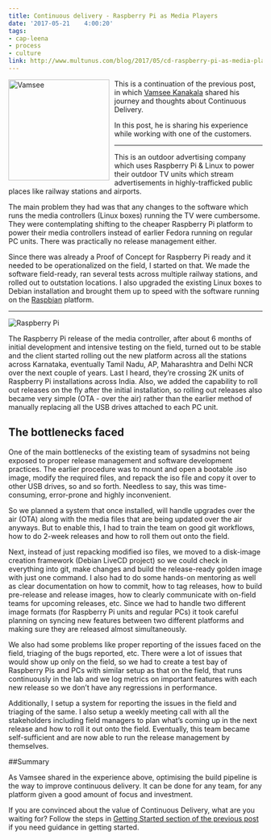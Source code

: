 ```yaml
---
title: Continuous delivery - Raspberry Pi as Media Players
date: '2017-05-21	 4:00:20'
tags: 
- cap-leena
- process
- culture
link: http://www.multunus.com/blog/2017/05/cd-raspberry-pi-as-media-players/
---
```


<img src="https://s3.amazonaws.com/multunus-images/vamsee.jpg" alt="Vamsee" style="width:200px;float: left;padding-right:10px;"/>

This is a continuation of the previous post, in which [Vamsee Kanakala](https://twitter.com/vamsee) shared his journey and thoughts about Continuous Delivery. 

In this post, he is sharing his experience while working with one of the customers. 

* * *

This is an outdoor advertising company which uses Raspberry Pi & Linux to power their outdoor TV units which stream advertisements in highly-trafficked public places like railway stations and airports.

The main problem they had was that any changes to the software which runs the media controllers (Linux boxes) running the TV were cumbersome. They were contemplating shifting to the cheaper Raspberry Pi platform to power their media controllers instead of earlier Fedora running on regular PC units. There was practically no release management either.

Since there was already a Proof of Concept for Raspberry Pi ready and it needed to be operationalized on the field, I started on that. We made the software field-ready, ran several tests across multiple railway stations, and rolled out to outstation locations.  I also upgraded the existing Linux boxes to Debian installation and brought them up to speed with the software running on the [Raspbian](https://www.raspbian.org/) platform.

***
![Raspberry Pi](https://s3.amazonaws.com/multunus-images/raspberry-pi-2.jpeg)

The Raspberry Pi release of the media controller, after about 6 months of initial development and intensive testing on the field, turned out to be stable and the client started rolling out the new platform across all the stations across Karnataka, eventually Tamil Nadu, AP, Maharashtra and Delhi NCR over the next couple of years. Last I heard, they’re crossing 2K units of Raspberry Pi installations across India. Also, we added the capability to roll out releases on the fly after the initial installation, so rolling out releases also became very simple (OTA - over the air) rather than the earlier method of manually replacing all the USB drives attached to each PC unit. 

## The bottlenecks faced

One of the main bottlenecks of the existing team of sysadmins not being exposed to proper release management and software development practices. The earlier procedure was to mount and open a bootable .iso image, modify the required files, and repack the iso file and copy it over to other USB drives, so and so forth. Needless to say, this was time-consuming, error-prone and highly inconvenient. 

So we planned a system that once installed, will handle upgrades over the air (OTA) along with the media files that are being updated over the air anyways. But to enable this, I had to train the team on good git workflows, how to do 2-week releases and how to roll them out onto the field.  

Next, instead of just repacking modified iso files, we moved to a disk-image creation framework (Debian LiveCD project) so we could check in everything into git, make changes and build the release-ready golden image with just one command. I also had to do some hands-on mentoring as well as clear documentation on how to commit, how to tag releases, how to build pre-release and release images, how to clearly communicate with on-field teams for upcoming releases, etc. Since we had to handle two different image formats (for Raspberry Pi units and regular PCs) it took careful planning on syncing new features between two different platforms and making sure they are released almost simultaneously.

We also had some problems like proper reporting of the issues faced on the field, triaging of the bugs reported, etc. There were a lot of issues that would show up only on the field, so we had to create a test bay of Raspberry Pis and PCs with similar setup as that on the field, that runs continuously in the lab and we log metrics on important features with each new release so we don’t have any regressions in performance. 

Additionally, I setup a system for reporting the issues in the field and triaging of the same. I also setup a weekly meeting call with all the stakeholders including field managers to plan what’s coming up in the next release and how to roll it out onto the field. Eventually, this team became self-sufficient and are now able to run the release management by themselves.

##Summary

As Vamsee shared in the experience above, optimising the build pipeline is the way to improve continuous delivery. It can be done for any team, for any platform given a good amount of focus and investment.

If you are convinced about the value of Continuous Delivery, what are you waiting for? 
Follow the steps in [Getting Started section of the previous post](/blog/2016/11/tryst-continuous-delivery#get-started) if you need guidance in getting started.
